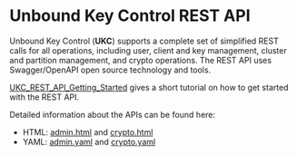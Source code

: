 # Unbound Key Control REST API
Unbound Key Control (**UKC**) supports a complete set of simplified REST calls for all  operations, including user, client and key management, cluster and partition management, and crypto operations. The  REST API uses Swagger/OpenAPI open source technology and tools.

[UKC_REST_API_Getting_Started](UKC_REST_API_Getting_Started.md) gives a short tutorial on how to get started with the REST API.

Detailed information about the APIs can be found here:
+ HTML: [admin.html](https://unboundtech.com/docs/ukc_rest/admin.html) and [crypto.html](https://unboundtech.com/docs/ukc_rest/crypto.html)
+ YAML: [admin.yaml](https://github.com/unbound-tech/ukc_rest/blob/master/admin.yaml) and [crypto.yaml](https://github.com/unbound-tech/ukc_rest/blob/master/crypto.yaml)
